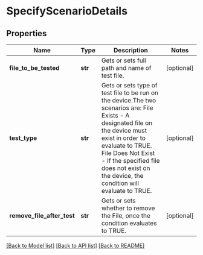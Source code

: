 # SpecifyScenarioDetails

## Properties
Name | Type | Description | Notes
------------ | ------------- | ------------- | -------------
**file_to_be_tested** | **str** | Gets or sets full path and name of test file. | [optional] 
**test_type** | **str** | Gets or sets type of test file to be run on the device.The two scenarios are:  File Exists - A designated file on the device must exist in order to evaluate to TRUE.  File Does Not Exist - If the specified file does not exist on the device, the condition will evaluate to TRUE. | [optional] 
**remove_file_after_test** | **str** | Gets or sets whether to remove the File, once the condition evaluates to TRUE. | [optional] 

[[Back to Model list]](../README.md#documentation-for-models) [[Back to API list]](../README.md#documentation-for-api-endpoints) [[Back to README]](../README.md)


